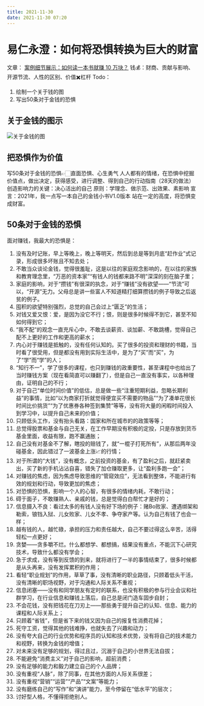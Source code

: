 ```yaml
---
title: 2021-11-30
date: 2021-11-30 07:20
---
```


# 易仁永澄：如何将恐惧转换为巨大的财富

文章： [案例细节展示：如何读一本书就赚 10 万块？](https://mp.weixin.qq.com/s/4t_mgQTRimNhCOF-T0Nrhw)
钱💰：财商、贡献与影响、开源节流、人性的区别、价值✖️杠杆
Todo：
1. 绘制一个关于钱的图
2.  写出50条对于金钱的恐惧

## 关于金钱的图示
![关于金钱的图](http://images.oliverwong.cn/uPic/20211130-money.jpeg)


## 把恐惧作为价值
写50条对于金钱的恐惧👉🏻直面恐惧、心生勇气
人人都有的情绪，在恐惧中挖掘价值点，做出决定，获得感受，进行调整、得到自己的行动指南（28天的做法）
创造影响力的关键：决心活出的自己
原则：学理念、做示范、出效果、素影响
宣言：2021年，我一点写一本自己的金钱小书V1.0版本
站在一定的高度，将恐惧变成财富。


## 50条对于金钱的恐惧
面对赚钱，我最大的恐惧是：

1. 没有及时记账，早上等晚上，晚上等明天，然后到总是等到月底“赶作业”式记录，形成很多坏账且不知去处；
2. 不敢当众谈论金钱，觉得很羞耻，这是以往的家庭观念影响的，在以往的家族和教育理念里，“万恶的资本家”“有钱人的钱都来路不明”深深的刻在脑子里；
3. 家庭的影响，对于“攒钱”有很深的执念，对于“赚钱”没有欲望——“节流”可以，“开源”无力。父母总是讲一些富人不知道精打细算攒钱的例子导致之后返贫的例子。
4. 囤积的欲望特别强烈，总觉的自己会过上“匮乏”的生活；
5. 对钱又爱又恨：爱，是因为没它不行；恨，则是很多时候得不到它，甚至不知如何得到它；
6. “我不配”的观念一直充斥心中，不敢去谈薪资、谈加薪、不敢跳槽，觉得自己配不上更好的工作和更高的薪水；
7. 内心对于赚钱是抵触的，没有任何认知的。买了很多的投资和理财的书籍，当时看了很受用，但是都没有用到实际生活中，是为了“买”而“买”，为了“学”而“学”的人；
8. “知行不一”，学了很多的课程，也只到赚钱的政重要性，甚至课程中也给出了当时赚钱方案（现在看简直可以赚翻了），但是自己一直没有事实，以各种理由，证明自己的不行；
9. 对于自己“单位时间价值”的低估，总是做一些“注重短期利益，忽略长期利益”的事情，比如“以为商家打折就觉得便宜买不需要的物品”“为了凑单花很长时间比价挑货”“为了优惠券各种签到集赞”等等，没有将大量的闲暇时间投入到学习中，以提升自己未来的价值；
10. 只顾低头工作，没有抬头看路：国家和所在城市的的政策等等；
11. 总觉得股票和基金与自己无关，在工作早期没有积极的定投，只是存放到货币基金里面，收益有限，跑不赢通胀；
12. 自己没有对基金不了解，瞎投的赔钱了，就“一棍子打死所有”，从那后两年没碰基金，因此错过了一波基金上涨📈的行情；
13. 对于所谓的“大钱”，没有概念，之前投资的基金，有了盈利之后，就赶紧卖出，买了新的手机沾沾自喜，错失了加仓赚取更多，让“盈利多跑一会”；
14. 对赚钱的焦虑，因为焦虑导致思维的“管窥效应”，无法看到整体，不能进行有效的规划和行动，导致更加的焦虑；
15. 对恐惧的恐惧，影响一个人的心智，有很多的情绪内耗，不敢行动；
16. 碍于面子，不敢赚熟人、亲戚的钱，总是觉得白白帮忙才是好的；
17. 信息摄入不良：看过太多的有钱人没有好下场的例子：赌Bo败家、遭遇绑架和勒索，锒铛入狱、儿女败家、儿女不孝、争夺家产等。认为自己有钱了也会一样；
18. 越有钱的人，越忙碌，承担的压力和责任越大，自己不要过得这么辛苦，活得轻松一点更好；
19. 贪婪——贪多嚼不烂。什么都想学、都想搞，结果没有重点，不能沉下心研究技术，导致什么都没有学会；
20. 急于求成，没有等到反馈的到来，就将进行了一半的事情结束了，很多时候都是从头再来，没有发挥累积的作用；
21. 看轻“职业规划”的作用，草草了事，没有清晰的职业路径，只顾着低头干活，没有清晰的职场视野，对于沟通和人际关系不重视；
22. 信息闭塞——没有和同学朋友有定时的联系，也没有积极的参与行业会议和社群学习，在行业信息和赚钱上落后，自己总是闭门造车固步自封；
23. 不会花钱，没有把钱花在刀刃上——那些勇于提升自己的认知、信息、能力的课程和人际关系上；
24. 只顾着“省钱”，但是省下来的钱又因为自己的报复性消费花掉；
25. 死守工资，觉得其他的钱难挣，也就失去了兴趣和动力；
26. 没有夸大自己的行业优势和程序员的认知和技术优势，没有将自己的技术能力和视野，转换为金钱的增值；
27. 对未来没有足够的规划，得过且过，沉溺于自己的小世界无法自拔；
28. 不能避免“消费主义”对于自己的影响，超前消费；
29. 没有足够的能力和毅力建立自己的个人品牌；
30. 没有重视“人脉”，除了同事，在其他方面的人际关系很差；
31. 没有重视“营销”“运营”“产品”“文案”等能力；
32. 没有磨练自己的“写作”和“演讲”能力，至今停留在“低水平”的层次；
33. 讨好型人格，不懂得拒绝别人。